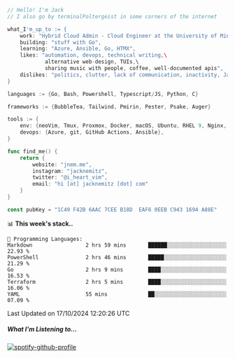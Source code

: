 ```go
// Hello! I'm Jack
// I also go by terminalPoltergeist in some corners of the internet

what_I'm_up_to := {
    work: "Hybrid Cloud Admin - Cloud Engineer at the University of Minnesota",
    building: "stuff with Go",
    learning: "Azure, Ansible, Go, HTMX",
    likes: "automation, devops, technical writing,\
            alternative web-design, TUIs,\
            sharing music with people, coffee, well-documented apis",
    dislikes: "politics, clutter, lack of communication, inactivity, Java",
}

languages := {Go, Bash, Powershell, Typescript/JS, Python, C}

frameworks := {BubbleTea, Tailwind, Pmirin, Pester, Psake, Auger}

tools := {
    env: {neoVim, Tmux, Proxmox, Docker, macOS, Ubuntu, RHEL 9, Nginx, DigitalOcean, Cloudflare},
    devops: {Azure, git, GitHub Actions, Ansible},
}

func find_me() {
    return {
        website: "jnem.me",
        instagram: "jacknemitz",
        twitter: "@i_heart_vim",
        email: "hi [at] jacknemitz [dot] com"
    }
}

const pubKey = "1C49 F42B 6AAC 7CEE B18D  EAF6 0EEB C943 1694 A88E"
```

<!--START_SECTION:waka-->
📊 **This week's stack..** 

```text
💬 Programming Languages: 
Markdown                 2 hrs 59 mins       ██████░░░░░░░░░░░░░░░░░░░   22.93 % 
PowerShell               2 hrs 46 mins       █████░░░░░░░░░░░░░░░░░░░░   21.29 % 
Go                       2 hrs 9 mins        ████░░░░░░░░░░░░░░░░░░░░░   16.53 % 
Terraform                2 hrs 5 mins        ████░░░░░░░░░░░░░░░░░░░░░   16.06 % 
YAML                     55 mins             ██░░░░░░░░░░░░░░░░░░░░░░░   07.09 % 
```


 Last Updated on 17/10/2024 12:20:26 UTC
<!--END_SECTION:waka-->

##### What I'm Listening to...

[![spotify-github-profile](https://jnem.me/listening-item?maxAge=2592000)](https://jnem.me/listening)

